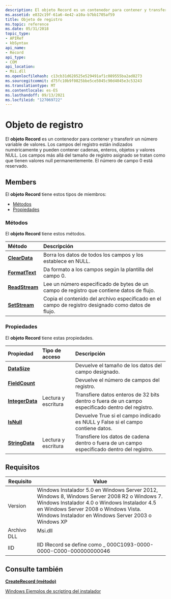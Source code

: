 ```yaml
---
description: El objeto Record es un contenedor para contener y transferir un número variable de valores.
ms.assetid: e832c19f-61a6-4e42-a10a-b7bb1705af59
title: Objeto de registro
ms.topic: reference
ms.date: 05/31/2018
topic_type:
- APIRef
- kbSyntax
api_name:
- Record
api_type:
- COM
api_location:
- Msi.dll
ms.openlocfilehash: c13cb31d628525e529491af1c089555ba2ad8273
ms.sourcegitcommit: d75fc10b9f0825bbe5ce5045c90d4045e3c53243
ms.translationtype: MT
ms.contentlocale: es-ES
ms.lasthandoff: 09/13/2021
ms.locfileid: "127069722"
---
```

# <a name="record-object"></a>Objeto de registro

El **objeto Record** es un contenedor para contener y transferir un número variable de valores. Los campos del registro están indizados numéricamente y pueden contener cadenas, enteros, objetos y valores NULL. Los campos más allá del tamaño de registro asignado se tratan como que tienen valores null permanentemente. El número de campo 0 está reservado.

## <a name="members"></a>Members

El **objeto Record** tiene estos tipos de miembros:

-   [Métodos](#methods)
-   [Propiedades](#properties)

### <a name="methods"></a>Métodos

El **objeto Record** tiene estos métodos.



| Método                                  | Descripción                                                                                          |
|:----------------------------------------|:-----------------------------------------------------------------------------------------------------|
| [**ClearData**](record-cleardata.md)   | Borra los datos de todos los campos y los establece en NULL.<br/>                                      |
| [**FormatText**](record-formattext.md) | Da formato a los campos según la plantilla del campo 0.<br/>                                      |
| [**ReadStream**](record-readstream.md) | Lee un número especificado de bytes de un campo de registro que contiene datos de flujo.<br/>                |
| [**SetStream**](record-setstream.md)   | Copia el contenido del archivo especificado en el campo de registro designado como datos de flujo.<br/> |



 

### <a name="properties"></a>Propiedades

El **objeto Record** tiene estas propiedades.



| Propiedad                                             | Tipo de acceso           | Descripción                                                                                   |
|:-----------------------------------------------------|:----------------------|:----------------------------------------------------------------------------------------------|
| [**DataSize**](record-datasize.md)<br/>       |                       | Devuelve el tamaño de los datos del campo designado.<br/>                             |
| [**FieldCount**](record-fieldcount.md)<br/>   |                       | Devuelve el número de campos del registro.<br/>                                        |
| [**IntegerData**](record-integerdata.md)<br/> | Lectura y escritura<br/> | Transfiere datos enteros de 32 bits dentro o fuera de un campo especificado dentro del registro.<br/> |
| [**IsNull**](record-isnull.md)<br/>           |                       | Devuelve True si el campo indicado es NULL y False si el campo contiene datos.<br/>  |
| [**StringData**](record-stringdata.md)<br/>   | Lectura y escritura<br/> | Transfiere los datos de cadena dentro o fuera de un campo especificado dentro del registro.<br/>         |



 

## <a name="requirements"></a>Requisitos



| Requisito | Value |
|--------------------|---------------------------------------------------------------------------------------------------------------------------------------------------------------------------------------------------------------------------------------------------------|
| Version<br/> | Windows Instalador 5.0 en Windows Server 2012, Windows 8, Windows Server 2008 R2 o Windows 7. Windows Instalador 4.0 o Windows Instalador 4.5 en Windows Server 2008 o Windows Vista. Windows Instalador en Windows Server 2003 o Windows XP<br/> |
| Archivo DLL<br/>     | <dl> <dt>Msi.dll</dt> </dl>                                                                                                                                                                      |
| IID<br/>     | IID IRecord se define como \_ 000C1093-0000-0000-C000-000000000046<br/>                                                                                                                                                                              |



## <a name="see-also"></a>Consulte también

<dl> <dt>

[**CreateRecord (método)**](installer-createrecord.md)
</dt> <dt>

[Windows Ejemplos de scripting del instalador](windows-installer-scripting-examples.md)
</dt> </dl>

 

 




